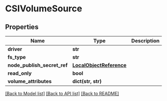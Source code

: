 # CSIVolumeSource

## Properties
Name | Type | Description | Notes
------------ | ------------- | ------------- | -------------
**driver** | **str** |  | [optional] 
**fs_type** | **str** |  | [optional] 
**node_publish_secret_ref** | [**LocalObjectReference**](LocalObjectReference.md) |  | [optional] 
**read_only** | **bool** |  | [optional] 
**volume_attributes** | **dict(str, str)** |  | [optional] 

[[Back to Model list]](../README.md#documentation-for-models) [[Back to API list]](../README.md#documentation-for-api-endpoints) [[Back to README]](../README.md)

